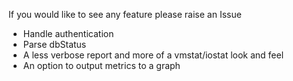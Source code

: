 If you would like to see any feature please raise an Issue 

* Handle authentication
* Parse dbStatus
* A less verbose report and more of a vmstat/iostat look and feel
* An option to output metrics to a graph